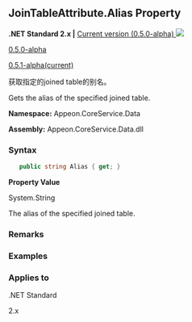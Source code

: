 ## **JoinTableAttribute.Alias Property**

**.NET Standard 2.x |**  <a href="javascript:void(0)" class="dropdown">Current version (0.5.0-alpha) <img src="~/images/dropdown.png"/></a>

<div class="otherversions"  value="versdiv">

<a href="javascript:void(0)">0.5.0-alpha</a>

<a href="javascript:void(0)">0.5.1-alpha(current)</a>

</div>

获取指定的joined table的别名。

Gets the alias of the specified joined table.

 **Namespace:** Appeon.CoreService.Data

 **Assembly:** Appeon.CoreService.Data.dll

### **Syntax**

```c#
   public string Alias { get; }
```

**Property Value**

System.String

The alias of the specified joined table.

### **Remarks**



### **Examples**



### **Applies to**

.NET Standard 

2.x